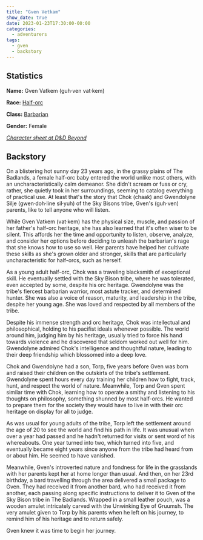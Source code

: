 ```yaml
---
title: "Gven Vetkam"
show_date: true
date: 2023-01-23T17:30:00-00:00
categories:
  - adventurers
tags:
  - gven
  - backstory
---
```



## Statistics

**Name:** Gven Vatkem (guh·ven vat·kem)

**Race:** [Half-orc](https://www.dndbeyond.com/races/2-half-orc)

**Class:** [Barbarian](https://www.dndbeyond.com/classes/barbarian)

**Gender:** Female

_[Character sheet at D&D Beyond](https://ddb.ac/characters/91974479/Q1eaiy)_

## Backstory

On a blistering hot sunny day 23 years ago, in the grassy plains of The Badlands, a female half-orc baby entered the world unlike most others, with an uncharacteristically calm demeanor. She didn't scream or fuss or cry, rather, she quietly took in her surroundings, seeming to catalog everything of practical use. At least that's the story that Chok (chaak) and Gwendolyne Silje (gwen·doh·line sil·yuh) of the Sky Bisons tribe, Gven's (guh·ven) parents, like to tell anyone who will listen. 

While Gven Vatkem (vat·kem) has the physical size, muscle, and passion of her father's half-orc heritage, she has also learned that it's often wiser to be silent. This affords her the time and opportunity to listen, observe, analyze, and consider her options before deciding to unleash the barbarian's rage that she knows how to use so well. Her parents have helped her cultivate these skills as she's grown older and stronger, skills that are particularly uncharacteristic for half-orcs, such as herself. 

As a young adult half-orc, Chok was a traveling blacksmith of exceptional skill. He eventually settled with the Sky Bison tribe, where he was tolerated, even accepted by some, despite his orc heritage. Gwendolyne was the tribe's fiercest barbarian warrior, most astute tracker, and determined hunter. She was also a voice of reason, maturity, and leadership in the tribe, despite her young age. She was loved and respected by all members of the tribe. 

Despite his immense strength and orc heritage, Chok was intellectual and philosophical, holding to his pacifist ideals whenever possible. The world around him, judging him by his heritage, usually tried to force his hand towards violence and he discovered that seldom worked out well for him. Gwendolyne admired Chok's intelligence and thoughtful nature, leading to their deep friendship which blossomed into a deep love. 

Chok and Gwendolyne had a son, Torp, five years before Gven was born and raised their children on the outskirts of the tribe's settlement. Gwendolyne spent hours every day training her children how to fight, track, hunt, and respect the world of nature. Meanwhile, Torp and Gven spent similar time with Chok, learning how to operate a smithy and listening to his thoughts on philosophy, something shunned by most half-orcs. He wanted to prepare them for the society they would have to live in with their orc heritage on display for all to judge.  

As was usual for young adults of the tribe, Torp left the settlement around the age of 20 to see the world and find his path in life. It was unusual when over a year had passed and he hadn't returned for visits or sent word of his whereabouts. One year turned into two, which turned into five, and eventually became eight years since anyone from the tribe had heard from or about him. He seemed to have vanished. 

Meanwhile, Gven's introverted nature and fondness for life in the grasslands with her parents kept her at home longer than usual. And then, on her 23rd birthday, a bard travelling through the area delivered a small package to Gven. They had received it from another bard, who had received it from another, each passing along specific instructions to deliver it to Gven of the Sky Bison tribe in The Badlands. Wrapped in a small leather pouch, was a wooden amulet intricately carved with the Unwinking Eye of Gruumsh. The very amulet given to Torp by his parents when he left on his journey, to remind him of his heritage and to return safely.  

Gven knew it was time to begin her journey.
